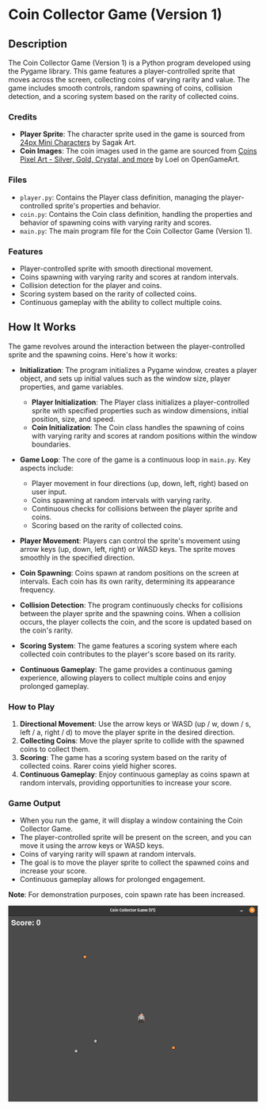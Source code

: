 # Coin Collector Game (Version 1)

## Description

The Coin Collector Game (Version 1) is a Python program developed using the Pygame library. This game features a player-controlled sprite that moves across the screen, collecting coins of varying rarity and value. The game includes smooth controls, random spawning of coins, collision detection, and a scoring system based on the rarity of collected coins.

### Credits

- **Player Sprite**: The character sprite used in the game is sourced from [24px Mini Characters](https://sagak-art-pururu.itch.io/24pxminicharacters) by Sagak Art.
- **Coin Images**: The coin images used in the game are sourced from [Coins Pixel Art - Silver, Gold, Crystal, and more](https://opengameart.org/content/coins-pixel-art-silver-gold-crystal-and-more) by Loel on OpenGameArt.

### Files

- `player.py`: Contains the Player class definition, managing the player-controlled sprite's properties and behavior.
- `coin.py`: Contains the Coin class definition, handling the properties and behavior of spawning coins with varying rarity and scores.
- `main.py`: The main program file for the Coin Collector Game (Version 1).

### Features

- Player-controlled sprite with smooth directional movement.
- Coins spawning with varying rarity and scores at random intervals.
- Collision detection for the player and coins.
- Scoring system based on the rarity of collected coins.
- Continuous gameplay with the ability to collect multiple coins.

## How It Works

The game revolves around the interaction between the player-controlled sprite and the spawning coins. Here's how it works:

- **Initialization**: The program initializes a Pygame window, creates a player object, and sets up initial values such as the window size, player properties, and game variables.
   - **Player Initialization**: The Player class initializes a player-controlled sprite with specified properties such as window dimensions, initial position, size, and speed.
   - **Coin Initialization**: The Coin class handles the spawning of coins with varying rarity and scores at random positions within the window boundaries.

- **Game Loop**: The core of the game is a continuous loop in `main.py`. Key aspects include:
   - Player movement in four directions (up, down, left, right) based on user input.
   - Coins spawning at random intervals with varying rarity.
   - Continuous checks for collisions between the player sprite and coins.
   - Scoring based on the rarity of collected coins.

- **Player Movement**: Players can control the sprite's movement using arrow keys (up, down, left, right) or WASD keys. The sprite moves smoothly in the specified direction.

- **Coin Spawning**: Coins spawn at random positions on the screen at intervals. Each coin has its own rarity, determining its appearance frequency.

- **Collision Detection**: The program continuously checks for collisions between the player sprite and the spawning coins. When a collision occurs, the player collects the coin, and the score is updated based on the coin's rarity.

- **Scoring System**: The game features a scoring system where each collected coin contributes to the player's score based on its rarity.

- **Continuous Gameplay**: The game provides a continuous gaming experience, allowing players to collect multiple coins and enjoy prolonged gameplay.

### How to Play

1. **Directional Movement**: Use the arrow keys or WASD (up / w, down / s, left / a, right / d) to move the player sprite in the desired direction.
2. **Collecting Coins**: Move the player sprite to collide with the spawned coins to collect them.
3. **Scoring**: The game has a scoring system based on the rarity of collected coins. Rarer coins yield higher scores.
4. **Continuous Gameplay**: Enjoy continuous gameplay as coins spawn at random intervals, providing opportunities to increase your score.

### Game Output

- When you run the game, it will display a window containing the Coin Collector Game.
- The player-controlled sprite will be present on the screen, and you can move it using the arrow keys or WASD keys.
- Coins of varying rarity will spawn at random intervals.
- The goal is to move the player sprite to collect the spawned coins and increase your score.
- Continuous gameplay allows for prolonged engagement.

**Note**: For demonstration purposes, coin spawn rate has been increased.

![Coin Collector Output](output/coin-collector-output.gif)